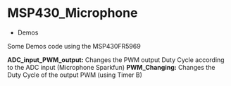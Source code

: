 # MSP430_Microphone
 - Demos

Some Demos code using the MSP430FR5969

<b>ADC_input_PWM_output:</b> Changes the PWM output Duty Cycle according to the ADC input (Microphone Sparkfun)
<b>PWM_Changing:</b> Changes the Duty Cycle of the output PWM (using Timer B)
